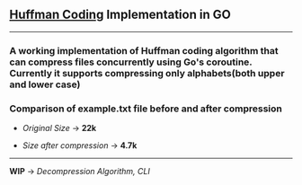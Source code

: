 ## [Huffman Coding](https://en.wikipedia.org/wiki/Huffman_coding) Implementation in GO

---

### A working implementation of Huffman coding algorithm that can compress files concurrently using Go's coroutine. Currently it supports compressing only alphabets(both upper and lower case)

### Comparison of example.txt file before and after compression

- _Original Size_ -> **22k**

- _Size after compression_ -> **4.7k**

---

**WIP** -> _Decompression Algorithm, CLI_
